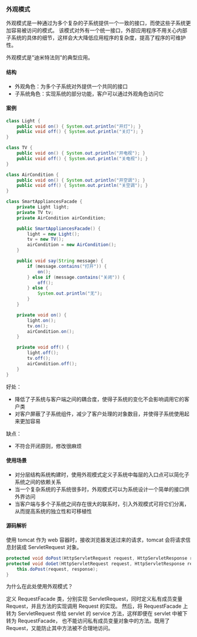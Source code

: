 ### 外观模式

外观模式是一种通过为多个复杂的子系统提供一个一致的接口，而使这些子系统更加容易被访问的模式。
该模式对外有一个统一接口，外部应用程序不用关心内部子系统的具体的细节，这样会大大降低应用程序的复杂度，提高了程序的可维护性。

外观模式是"迪米特法则"的典型应用。

#### 结构
- 外观角色：为多个子系统对外提供一个共同的接口
- 子系统角色：实现系统的部分功能，客户可以通过外观角色访问它

#### 案例

```java
class Light {
    public void on() { System.out.println("开灯"); }
    public void off() { System.out.println("关灯"); }
}

class TV {
    public void on() { System.out.println("开电视"); }
    public void off() { System.out.println("关电视"); }
}

class AirCondition {
    public void on() { System.out.println("开空调"); }
    public void off() { System.out.println("关空调"); }
}

class SmartAppliancesFacade {
    private Light light;
    private TV tv;
    private AirCondition airCondition;

    public SmartAppliancesFacade() {
        light = new Light();
        tv = new TV();
        airCondition = new AirCondition();
    }

    public void say(String message) {
        if (message.contains("打开")) {
            on();
        } else if (message.contains("关闭")) {
            off();
        } else {
            System.out.println("无");
        }
    }

    private void on() {
        light.on();
        tv.on();
        airCondition.on();
    }

    private void off() {
        light.off();
        tv.off();
        airCondition.off();
    }
}
```

好处：
- 降低了子系统与客户端之间的耦合度，使得子系统的变化不会影响调用它的客户类
- 对客户屏蔽了子系统组件，减少了客户处理的对象数目，并使得子系统使用起来更加容易

缺点：
- 不符合开闭原则，修改很麻烦

#### 使用场景
- 对分层结构系统构建时，使用外观模式定义子系统中每层的入口点可以简化子系统之间的依赖关系
- 当一个复杂系统的子系统很多时，外观模式可以为系统设计一个简单的接口供外界访问
- 当客户端与多个子系统之间存在很大的联系时，引入外观模式可将它们分离，从而提高系统的独立性和可移植性

#### 源码解析

使用 tomcat 作为 web 容器时，接收浏览器发送过来的请求，tomcat 会将请求信息封装成 ServletRequest 对象。

```java
protected void doPost(HttpServletRequest request, HttpServletResponse response)
protected void doGet(HttpServletRequest request, HttpServletResponse response) {
    this.doPost(request, response);
}
```

为什么在此处使用外观模式？

定义 RequestFacade 类，分别实现 ServletRequest，同时定义私有成员变量 Request，并且方法的实现调用 Request 的实现。
然后，将 RequestFacade 上转为 ServletRequest 传给 servlet 的 service 方法，这样即便在 servlet 中被下转为 RequestFacade，
也不能访问私有成员变量对象中的方法。既用了 Request，又能防止其中方法被不合理地访问。
